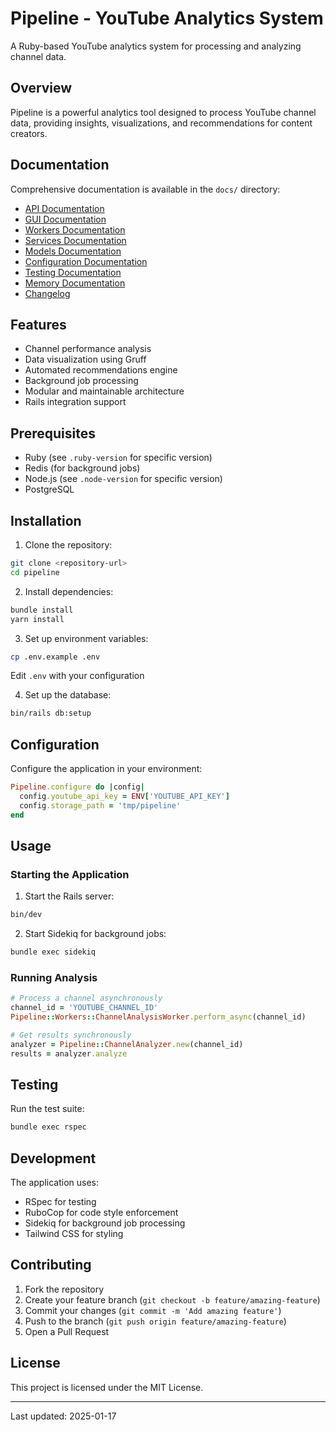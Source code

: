 # Pipeline - YouTube Analytics System

A Ruby-based YouTube analytics system for processing and analyzing channel data.

## Overview

Pipeline is a powerful analytics tool designed to process YouTube channel data, providing insights, visualizations, and recommendations for content creators.

## Documentation

Comprehensive documentation is available in the `docs/` directory:

- [API Documentation](docs/01-API.md)
- [GUI Documentation](docs/02-GUI.md)
- [Workers Documentation](docs/03-Workers.md)
- [Services Documentation](docs/04-Services.md)
- [Models Documentation](docs/05-Models.md)
- [Configuration Documentation](docs/06-Configuration.md)
- [Testing Documentation](docs/07-Testing.md)
- [Memory Documentation](docs/08-Memory.md)
- [Changelog](CHANGELOG.md)

## Features

- Channel performance analysis
- Data visualization using Gruff
- Automated recommendations engine
- Background job processing
- Modular and maintainable architecture
- Rails integration support

## Prerequisites

- Ruby (see `.ruby-version` for specific version)
- Redis (for background jobs)
- Node.js (see `.node-version` for specific version)
- PostgreSQL

## Installation

1. Clone the repository:
```bash
git clone <repository-url>
cd pipeline
```

2. Install dependencies:
```bash
bundle install
yarn install
```

3. Set up environment variables:
```bash
cp .env.example .env
```
Edit `.env` with your configuration

4. Set up the database:
```bash
bin/rails db:setup
```

## Configuration

Configure the application in your environment:

```ruby
Pipeline.configure do |config|
  config.youtube_api_key = ENV['YOUTUBE_API_KEY']
  config.storage_path = 'tmp/pipeline'
end
```

## Usage

### Starting the Application

1. Start the Rails server:
```bash
bin/dev
```

2. Start Sidekiq for background jobs:
```bash
bundle exec sidekiq
```

### Running Analysis

```ruby
# Process a channel asynchronously
channel_id = 'YOUTUBE_CHANNEL_ID'
Pipeline::Workers::ChannelAnalysisWorker.perform_async(channel_id)

# Get results synchronously
analyzer = Pipeline::ChannelAnalyzer.new(channel_id)
results = analyzer.analyze
```

## Testing

Run the test suite:
```bash
bundle exec rspec
```

## Development

The application uses:
- RSpec for testing
- RuboCop for code style enforcement
- Sidekiq for background job processing
- Tailwind CSS for styling

## Contributing

1. Fork the repository
2. Create your feature branch (`git checkout -b feature/amazing-feature`)
3. Commit your changes (`git commit -m 'Add amazing feature'`)
4. Push to the branch (`git push origin feature/amazing-feature`)
5. Open a Pull Request

## License

This project is licensed under the MIT License.

---
Last updated: 2025-01-17